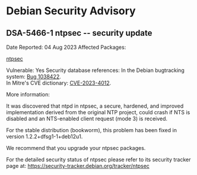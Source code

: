 
Debian Security Advisory
========================


DSA-5466-1 ntpsec -- security update
------------------------------------



Date Reported:
04 Aug 2023
Affected Packages:

[ntpsec](https://packages.debian.org/src:ntpsec)

Vulnerable:
Yes
Security database references:
In the Debian bugtracking system: [Bug 1038422](https://bugs.debian.org/cgi-bin/bugreport.cgi?bug=1038422).  
In Mitre's CVE dictionary: [CVE-2023-4012](https://security-tracker.debian.org/tracker/CVE-2023-4012).  

More information:

It was discovered that ntpd in ntpsec, a secure, hardened, and improved
implementation derived from the original NTP project, could crash if NTS
is disabled and an NTS-enabled client request (mode 3) is received.


For the stable distribution (bookworm), this problem has been fixed in
version 1.2.2+dfsg1-1+deb12u1.


We recommend that you upgrade your ntpsec packages.


For the detailed security status of ntpsec please refer to its security
tracker page at:
<https://security-tracker.debian.org/tracker/ntpsec>





